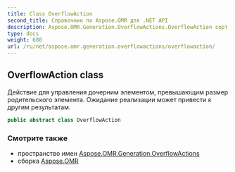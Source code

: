 ```yaml
---
title: Class OverflowAction
second_title: Справочник по Aspose.OMR для .NET API
description: Aspose.OMR.Generation.OverflowActions.OverflowAction сорт. Действие для управления дочерним элементом превышающим размер родительского элемента. Ожидание реализации может привести к другим результатам.
type: docs
weight: 680
url: /ru/net/aspose.omr.generation.overflowactions/overflowaction/
---
```

## OverflowAction class

Действие для управления дочерним элементом, превышающим размер родительского элемента. Ожидание реализации может привести к другим результатам.

```csharp
public abstract class OverflowAction
```

### Смотрите также

* пространство имен [Aspose.OMR.Generation.OverflowActions](../../aspose.omr.generation.overflowactions/)
* сборка [Aspose.OMR](../../)



